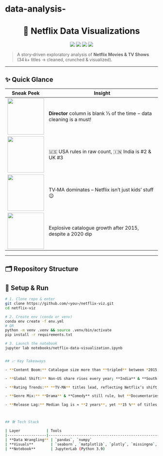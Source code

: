 # data-analysis-

<h1 align="center">🍿 Netflix Data Visualizations</h1>

<p align="center">
  <img src="C:\Users\Pranav\Downloads\data-analysis--main\data-analysis--main\netfix pic 4 .png" />
  <img src="C:\Users\Pranav\Downloads\data-analysis--main\data-analysis--main\netflix pic 2.png" />
  <img src="C:\Users\Pranav\Downloads\data-analysis--main\data-analysis--main\netflix pic 3.png" />
  <img src="C:\Users\Pranav\Downloads\data-analysis--main\data-analysis--main\netflix pic 5.png" />
</p>

> A story‑driven exploratory analysis of **Netflix Movies & TV Shows**  
> (34 k+ titles → cleaned, crunched & visualized).

---

## ✨ Quick Glance

| Sneak Peek | Insight |
|------------|---------|
| <img src="C:\Users\Pranav\Downloads\data-analysis--main\data-analysis--main\netfix pic 4 .png" height="120"/> | **Director** column is blank 1⁄3 of the time − data cleaning is a must! |
| <img src="images/country_split.png" height="120"/> | 🇺🇸 USA rules in raw count, 🇮🇳 India is #2 & UK #3 |
| <img src="images/ratings_dist.png" height="120"/> | TV‑MA dominates – Netflix isn’t just kids’ stuff 😉 |
| <img src="images/additions_over_time.gif" height="120"/> | Explosive catalogue growth after 2015, despite a 2020 dip |



---

## 🗂️ Repository Structure

## 🔧 Setup & Run

```bash
# 1. Clone repo & enter
git clone https://github.com/<you>/netflix-viz.git
cd netflix-viz

# 2. Create env (conda or venv)
conda env create -f env.yml
# OR
python -m venv .venv && source .venv/bin/activate
pip install -r requirements.txt

# 3. Launch the notebook
jupyter lab notebooks/netflix-data-visualization.ipynb


## 📈 Key Takeaways

- **Content Boom:** Catalogue size more than **tripled** between *2015 – 2020*, but growth cooled in **2021**.

- **Global Shift:** Non‑US share rises every year; **India** & **South Korea** spike thanks to local originals.

- **Rating Trends:** **TV‑MA** titles lead, reflecting Netflix’s shift toward mature audiences.

- **Genre Mix:** **Drama** & **Comedy** still rule, but **Documentaries** punch above their count in view‑hours.

- **Release Lag:** Median lag is ≈ **2 years**, yet **15 %** of titles hit Netflix within **3 months** of release.



## 🛠️ Tech Stack

| Layer            | Tools                                                       |
|------------------|-------------------------------------------------------------|
| **Data Wrangling** | `pandas`, `numpy`                                           |
| **Visuals**        | `seaborn`, `matplotlib`, `plotly`, `missingno`, `wordcloud` |
| **Notebook**       | JupyterLab (Python 3.9)                                     |


